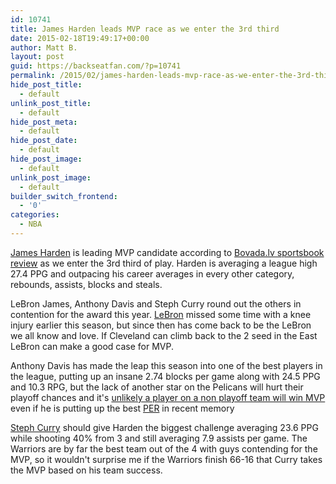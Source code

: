 ```yaml
---
id: 10741
title: James Harden leads MVP race as we enter the 3rd third
date: 2015-02-18T19:49:17+00:00
author: Matt B.
layout: post
guid: https://backseatfan.com/?p=10741
permalink: /2015/02/james-harden-leads-mvp-race-as-we-enter-the-3rd-third/
hide_post_title:
  - default
unlink_post_title:
  - default
hide_post_meta:
  - default
hide_post_date:
  - default
hide_post_image:
  - default
unlink_post_image:
  - default
builder_switch_frontend:
  - '0'
categories:
  - NBA
---
```


<div class="entry">
  <p>
    <a href="https://www.si.com/nba/2015/02/18/james-harden-houston-rockets-mvp-midseason-report">James Harden</a> is leading MVP candidate according to <a href="https://www.sportsbooknavigator.com/bovada-sportsbook/">Bovada.lv sportsbook review</a> as we enter the 3rd third of play. Harden is averaging a league high 27.4 PPG and outpacing his career averages in every other category, rebounds, assists, blocks and steals.
  </p>

  <p>
    LeBron James, Anthony Davis and Steph Curry round out the others in contention for the award this year. <a href="https://www.cleveland.com/cavs/index.ssf/2015/02/and_everything_else_you_need_t_6.html">LeBron</a> missed some time with a knee injury earlier this season, but since then has come back to be the LeBron we all know and love. If Cleveland can climb back to the 2 seed in the East LeBron can make a good case for MVP.
  </p>

  <p>
    Anthony Davis has made the leap this season into one of the best players in the league, putting up an insane 2.74 blocks per game along with 24.5 PPG and 10.3 RPG, but the lack of another star on the Pelicans will hurt their playoff chances and it's <a href="https://probasketballtalk.nbcsports.com/2014/10/29/anthony-davis-has-zero-chance-of-winning-mvp-this-season/">unlikely a player on a non playoff team will win MVP</a> even if he is putting up the best <a href="https://insider.espn.go.com/nba/hollinger/statistics">PER</a> in recent memory
  </p>

  <p>
    <a href="https://www.nba.com/2015/news/features/sekou_smith/02/06/week-14-kia-race-to-the-mvp-ladder-stephen-curry-proves-his-doubters-wrong/index.html">Steph Curry</a> should give Harden the biggest challenge averaging 23.6 PPG while shooting 40% from 3 and still averaging 7.9 assists per game. The Warriors are by far the best team out of the 4 with guys contending for the MVP, so it wouldn't surprise me if the Warriors finish 66-16 that Curry takes the MVP based on his team success.
  </p>
</div>
